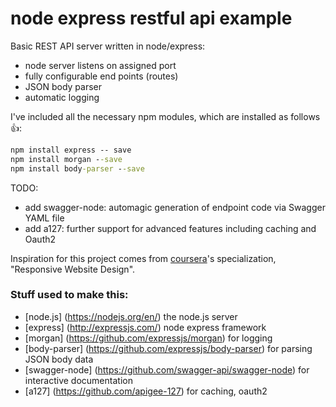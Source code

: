 # node express restful api example

Basic REST API server written in node/express:

 * node server listens on assigned port
 * fully configurable end points (routes) 
 * JSON body parser
 * automatic logging

I've included all the necessary npm modules, which are installed as follows :+1::

```bat
npm install express -- save
npm install morgan --save
npm install body-parser --save
```

TODO:

 * add swagger-node: automagic generation of endpoint code via Swagger YAML file
 * add a127: further support for advanced features including caching and Oauth2
 

Inspiration for this project comes from  [coursera](http://coursera.org/)'s specialization, "Responsive Website Design".

### Stuff used to make this:

 * [node.js] (https://nodejs.org/en/) the node.js server
 * [express] (http://expressjs.com/) node express framework
 * [morgan] (https://github.com/expressjs/morgan) for logging
 * [body-parser] (https://github.com/expressjs/body-parser) for parsing JSON body data
 * [swagger-node] (https://github.com/swagger-api/swagger-node) for interactive documentation 
 * [a127] (https://github.com/apigee-127) for caching, oauth2 
